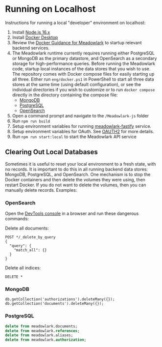 # Running on Localhost

Instructions for running a local "developer" environment on localhost:

1. Install [Node.js 16.x](https://nodejs.org/en/download/releases/)
2. Install [Docker Desktop](https://www.docker.com)
3. Review the [Docker Guidance for Meadowlark](../Meadowlark-js/docker/using-docker.md)
   to startup relevant backend services.
4. The Meadowlark runtime currently requires running either PostgreSQL or
   MongoDB as the primary datastore, and OpenSearch as a secondary storage for
   high-performance queries. Before running the Meadowlark code, startup local
   instances of the data stores that you wish to use. The repository comes with
   Docker compose files for easily starting up all three. Either run
   `eng/docker.ps1` in PowerShell to start all three data stores at the same
   time (using default configuration), or see the individual directories if you
   wish to customize or to run `docker compose` directly in the directory
   containing the compose file:
   * [MongoDB](../Meadowlark-js/backends/meadowlark-mongodb-backend/docker)
   * [PostgreSQL](../Meadowlark-js/backends/meadowlark-postgresql-backend/docker)
   * [OpenSearch](../Meadowlark-js/backends/meadowlark-opensearch-backend/docker)
5. Open a command prompt and navigate to the `/Meadowlark-js` folder
6. Run `npm run build`
7. Setup environment variables for running
   [meadowlark-fastify](../Meadowlark-js/services/meadowlark-fastify/readme.md) service.
8. Setup environment variables for OAuth. See [OAUTH2](OAUTH2.md) for more details.
9. Run `npm run start:local` to start the Meadowlark API service

## Clearing Out Local Databases

Sometimes it is useful to reset your local environment to a fresh state, with no
records. It is important to do this in all running backend data stores: MongoDB,
PostgreSQL, and OpenSearch. One mechanism is to stop the Docker containers and
then delete the volumes they were using, then restart Docker. If you do not want
to delete the volumes, then you can manually delete records. Examples:

### OpenSearch

Open the [DevTools console](http://localhost:5601/app/dev_tools#/console) in a
browser and run these dangerous commands:

Delete all documents:

```none
POST */_delete_by_query
{
  "query": {
    "match_all": {}
  }
}
```

Delete all indices:

```none
DELETE *
```

### MongoDB

```none
db.getCollection('authorizations').deleteMany({});
db.getCollection('documents').deleteMany({});
```

### PostgreSQL

```sql
delete from meadowlark.documents;
delete from meadowlark.references;
delete from meadowlark.aliases;
delete from meadowlark.authorization;
```
